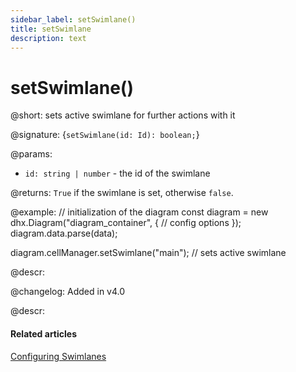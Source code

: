 ```yaml
---
sidebar_label: setSwimlane()
title: setSwimlane
description: text
---
```


# setSwimlane()

@short: sets active swimlane for further actions with it

@signature: {`setSwimlane(id: Id): boolean;`}

@params:
- `id: string | number` - the id of the swimlane

@returns:
`True` if the swimlane is set, otherwise `false`.

@example:
// initialization of the diagram
const diagram = new dhx.Diagram("diagram_container", {
    // config options
});
diagram.data.parse(data);

diagram.cellManager.setSwimlane("main"); // sets active swimlane

@descr:

@changelog:
Added in v4.0

@descr:
#### Related articles

[Configuring Swimlanes](../../../swimlanes/index/)
